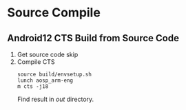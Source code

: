 # Source Compile
## Android12 CTS Build from Source Code
1. Get source code
    skip
2. Compile CTS
    ```
    source build/envsetup.sh
    lunch aosp_arm-eng
    m cts -j18
    ```
    Find result in *out* directory.